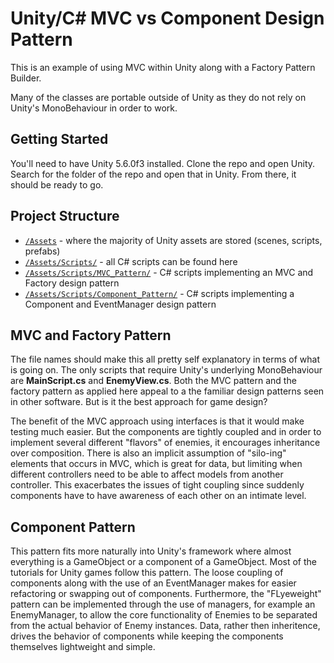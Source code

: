 # Unity/C# MVC vs Component Design Pattern
This is an example of using MVC within Unity along with a Factory Pattern Builder.

Many of the classes are portable outside of Unity as they do not rely on Unity's MonoBehaviour
in order to work. 

## Getting Started
You'll need to have Unity 5.6.0f3 installed. Clone the repo and open Unity. Search for the folder of the repo and open that in Unity. From there, it should be ready to go. 

## Project Structure
- [`/Assets`](./Assets/) - where the majority of Unity assets are stored (scenes, scripts, prefabs)
- [`/Assets/Scripts/`](./Assets/Scripts/) - all C# scripts can be found here
- [`/Assets/Scripts/MVC_Pattern/`](./Assets/Scripts/MVC_Pattern/) - C# scripts implementing an MVC and Factory design pattern
- [`/Assets/Scripts/Component_Pattern/`](./Assets/Scripts/Component_Pattern/) - C# scripts implementing a Component and EventManager design pattern

## MVC and Factory Pattern
The file names should make this all pretty self explanatory in terms of what is going on. The only scripts that require Unity's underlying MonoBehaviour are **MainScript.cs** and **EnemyView.cs**. Both the MVC pattern and the factory pattern as applied here appeal to a the familiar design patterns seen in other software. But is it the best approach for game design?

The benefit of the MVC approach using interfaces is that it would make testing much easier. But the components are tightly coupled and in order to implement several different "flavors" of enemies, it encourages inheritance over composition. There is also an implicit assumption of "silo-ing" elements that occurs in MVC, which is great for data, but limiting when different controllers need to be able to affect models from another controller. This exacerbates the issues of tight coupling since suddenly components have to have awareness of each other on an intimate level.

## Component Pattern
This pattern fits more naturally into Unity's framework where almost everything is a GameObject or a component of a GameObject. Most of the tutorials for Unity games follow this pattern. The loose coupling of components along with the use of an EventManager makes for easier refactoring or swapping out of components. Furthermore, the "FLyeweight" pattern can be implemented through the use of managers, for example an EnemyManager, to allow the core functionality of Enemies to be separated from the actual behavior of Enemy instances. Data, rather then inheritence, drives the behavior of components while keeping the components themselves lightweight and simple.
